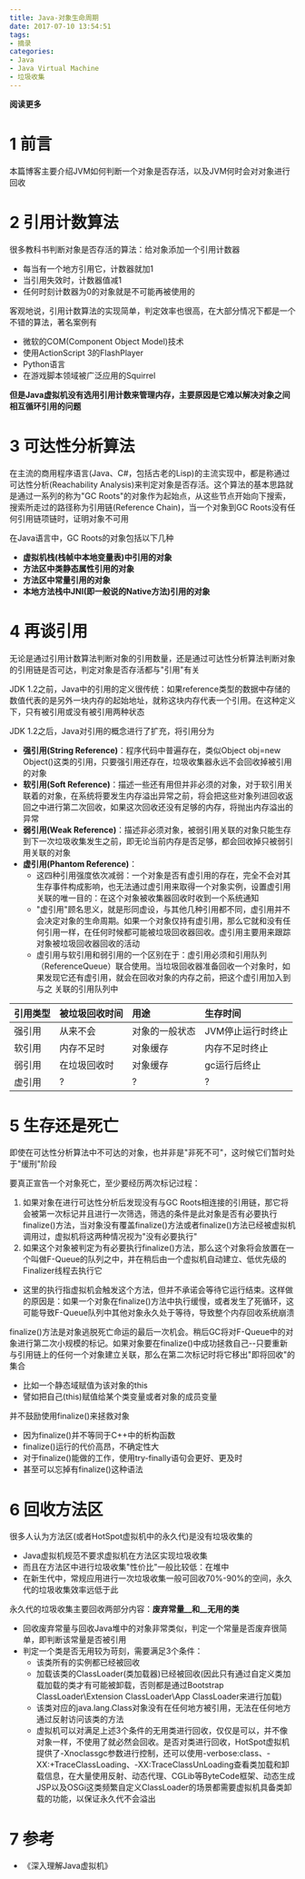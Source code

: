 ```yaml
---
title: Java-对象生命周期
date: 2017-07-10 13:54:51
tags: 
- 摘录
categories: 
- Java
- Java Virtual Machine
- 垃圾收集
---
```


__阅读更多__

<!--more-->

# 1 前言

本篇博客主要介绍JVM如何判断一个对象是否存活，以及JVM何时会对对象进行回收

# 2 引用计数算法

很多教科书判断对象是否存活的算法：给对象添加一个引用计数器

* 每当有一个地方引用它，计数器就加1
* 当引用失效时，计数器值减1
* 任何时刻计数器为0的对象就是不可能再被使用的

客观地说，引用计数算法的实现简单，判定效率也很高，在大部分情况下都是一个不错的算法，著名案例有

* 微软的COM(Component Object Model)技术
* 使用ActionScript 3的FlashPlayer
* Python语言
* 在游戏脚本领域被广泛应用的Squirrel

__但是Java虚拟机没有选用引用计数来管理内存，主要原因是它难以解决对象之间相互循环引用的问题__

# 3 可达性分析算法

在主流的商用程序语言(Java、C#，包括古老的Lisp)的主流实现中，都是称通过可达性分析(Reachability Analysis)来判定对象是否存活。这个算法的基本思路就是通过一系列的称为"GC Roots"的对象作为起始点，从这些节点开始向下搜索，搜索所走过的路径称为引用链(Reference Chain)，当一个对象到GC Roots没有任何引用链项链时，证明对象不可用

在Java语言中，GC Roots的对象包括以下几种

* __虚拟机栈(栈帧中本地变量表)中引用的对象__
* __方法区中类静态属性引用的对象__
* __方法区中常量引用的对象__
* __本地方法栈中JNI(即一般说的Native方法)引用的对象__

# 4 再谈引用

无论是通过引用计数算法判断对象的引用数量，还是通过可达性分析算法判断对象的引用链是否可达，判定对象是否存活都与"引用"有关

JDK 1.2之前，Java中的引用的定义很传统：如果reference类型的数据中存储的数值代表的是另外一块内存的起始地址，就称这块内存代表一个引用。在这种定义下，只有被引用或没有被引用两种状态

JDK 1.2之后，Java对引用的概念进行了扩充，将引用分为

* __强引用(String Reference)__：程序代码中普遍存在，类似Object obj=new Object()这类的引用，只要强引用还存在，垃圾收集器永远不会回收掉被引用的对象
* __软引用(Soft Reference)__：描述一些还有用但并非必须的对象，对于软引用关联着的对象，在系统将要发生内存溢出异常之前，将会把这些对象列进回收返回之中进行第二次回收，如果这次回收还没有足够的内存，将抛出内存溢出的异常
* __弱引用(Weak Reference)__：描述非必须对象，被弱引用关联的对象只能生存到下一次垃圾收集发生之前，即无论当前内存是否足够，都会回收掉只被弱引用关联的对象
* __虚引用(Phantom Reference)__：
    * 这四种引用强度依次减弱：一个对象是否有虚引用的存在，完全不会对其生存事件构成影响，也无法通过虚引用来取得一个对象实例，设置虚引用关联的唯一目的：在这个对象被收集器回收时收到一个系统通知
    * "虚引用"顾名思义，就是形同虚设，与其他几种引用都不同，虚引用并不会决定对象的生命周期。如果一个对象仅持有虚引用，那么它就和没有任何引用一样，在任何时候都可能被垃圾回收器回收。虚引用主要用来跟踪对象被垃圾回收器回收的活动
    * 虚引用与软引用和弱引用的一个区别在于：虚引用必须和引用队列 （ReferenceQueue）联合使用。当垃圾回收器准备回收一个对象时，如果发现它还有虚引用，就会在回收对象的内存之前，把这个虚引用加入到与之 关联的引用队列中

| 引用类型 | 被垃圾回收时间 | 用途 | 生存时间 |
|:--|:--|:--|:--|
| 强引用 | 从来不会 | 对象的一般状态 | JVM停止运行时终止 |
| 软引用 | 内存不足时 | 对象缓存 | 内存不足时终止 |
| 弱引用 | 在垃圾回收时 | 对象缓存 | gc运行后终止 |
| 虚引用 | ? | ? | ? |

# 5 生存还是死亡

即使在可达性分析算法中不可达的对象，也并非是"非死不可"，这时候它们暂时处于"缓刑"阶段

要真正宣告一个对象死亡，至少要经历两次标记过程：

1. 如果对象在进行可达性分析后发现没有与GC Roots相连接的引用链，那它将会被第一次标记并且进行一次筛选，筛选的条件是此对象是否有必要执行finalize()方法，当对象没有覆盖finalize()方法或者finalize()方法已经被虚拟机调用过，虚拟机将这两种情况视为"没有必要执行"
1. 如果这个对象被判定为有必要执行finalize()方法，那么这个对象将会放置在一个叫做F-Queue的队列之中，并在稍后由一个虚拟机自动建立、低优先级的Finalizer线程去执行它
* 这里的执行指虚拟机会触发这个方法，但并不承诺会等待它运行结束。这样做的原因是：如果一个对象在finalize()方法中执行缓慢，或者发生了死循环，这可能导致F-Queue队列中其他对象永久处于等待，导致整个内存回收系统崩溃

finalize()方法是对象逃脱死亡命运的最后一次机会。稍后GC将对F-Queue中的对象进行第二次小规模的标记。如果对象要在finalize()中成功拯救自己--只要重新与引用链上的任何一个对象建立关联，那么在第二次标记时将它移出"即将回收"的集合

* 比如一个静态域赋值为该对象的this
* 譬如把自己(this)赋值给某个类变量或者对象的成员变量

并不鼓励使用finalize()来拯救对象

* 因为finalize()并不等同于C++中的析构函数
* finalize()运行的代价高昂，不确定性大
* 对于finalize()能做的工作，使用try-finally语句会更好、更及时
* 甚至可以忘掉有finalize()这种语法

# 6 回收方法区

很多人认为方法区(或者HotSpot虚拟机中的永久代)是没有垃圾收集的

* Java虚拟机规范不要求虚拟机在方法区实现垃圾收集
* 而且在方法区中进行垃圾收集"性价比"一般比较低：在堆中
* 在新生代中，常规应用进行一次垃圾收集一般可回收70%-90%的空间，永久代的垃圾收集效率远低于此

永久代的垃圾收集主要回收两部分内容：__废弃常量__和__无用的类__

* 回收废弃常量与回收Java堆中的对象非常类似，判定一个常量是否废弃很简单，即判断该常量是否被引用
* 判定一个类是否无用较为苛刻，需要满足3个条件：
    * 该类所有的实例都已经被回收
    * 加载该类的ClassLoader(类加载器)已经被回收(因此只有通过自定义类加载加载的类才有可能被卸载，否则都是通过Bootstrap ClassLoader\Extension ClassLoader\App ClassLoader来进行加载)
    * 该类对应的java.lang.Class对象没有在任何地方被引用，无法在任何地方通过反射访问该类的方法
    * 虚拟机可以对满足上述3个条件的无用类进行回收，仅仅是可以，并不像对象一样，不使用了就必然会回收。是否对类进行回收，HotSpot虚拟机提供了-Xnoclassgc参数进行控制，还可以使用-verbose:class、-XX:+TraceClassLoading、-XX:TraceClassUnLoading查看类加载和卸载信息，在大量使用反射、动态代理、CGLib等ByteCode框架、动态生成JSP以及OSGi这类频繁自定义ClassLoader的场景都需要虚拟机具备类卸载的功能，以保证永久代不会溢出

# 7 参考

* 《深入理解Java虚拟机》
